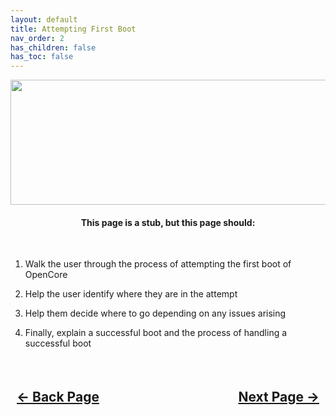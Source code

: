 ```yaml
---
layout: default
title: Attempting First Boot
nav_order: 2
has_children: false
has_toc: false
---
```


<style>
  .navigation-container {
    display: flex;
    justify-content: space-between;
    align-items: center;
    width: 100%;
  }
  
  .nav-button {
    margin: 10px;
  }
</style>

<p align="center">
  <img width="650" height="200" src="../../../assets/Header-FirstBootAttempt.png">
</p>

<h4 align="center">This page is a stub, but this page should:</h4>
<br>

1. Walk the user through the process of attempting the first boot of OpenCore

2. Help the user identify where they are in the attempt

3. Help them decide where to go depending on any issues arising

4. Finally, explain a successful boot and the process of handling a successful boot

<h2 align="center">
  <br>
  <div class="navigation-container">
    <a class="nav-button" href="../01-PlanningInstallDisk/">&larr; Back Page</a>
    <a class="nav-button" href="../03-DiskUtility/">Next Page &rarr;</a>
  </div>
  <br>
</h2>

